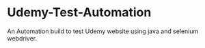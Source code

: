 # Udemy-Test-Automation
An Automation build to test Udemy website using java and selenium webdriver.
